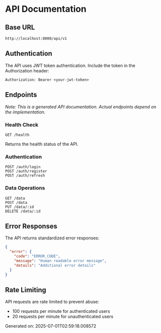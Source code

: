 # API Documentation

## Base URL

```
http://localhost:8000/api/v1
```

## Authentication

The API uses JWT token authentication. Include the token in the Authorization header:

```
Authorization: Bearer <your-jwt-token>
```

## Endpoints

*Note: This is a generated API documentation. Actual endpoints depend on the implementation.*

### Health Check

```http
GET /health
```

Returns the health status of the API.

### Authentication

```http
POST /auth/login
POST /auth/register
POST /auth/refresh
```

### Data Operations

```http
GET /data
POST /data
PUT /data/:id
DELETE /data/:id
```

## Error Responses

The API returns standardized error responses:

```json
{
  "error": {
    "code": "ERROR_CODE",
    "message": "Human readable error message",
    "details": "Additional error details"
  }
}
```

## Rate Limiting

API requests are rate limited to prevent abuse:

- 100 requests per minute for authenticated users
- 20 requests per minute for unauthenticated users

Generated on: 2025-07-01T02:59:18.008572
